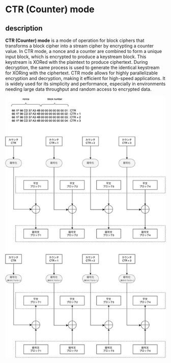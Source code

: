 # CTR (Counter) mode

## description
**CTR (Counter) mode** is a mode of operation for block ciphers that transforms a block cipher into a stream cipher by encrypting a counter value. In CTR mode, a nonce and a counter are combined to form a unique input block, which is encrypted to produce a keystream block. This keystream is XORed with the plaintext to produce ciphertext. During decryption, the same process is used to generate the identical keystream for XORing with the ciphertext. CTR mode allows for highly parallelizable encryption and decryption, making it efficient for high-speed applications. It is widely used for its simplicity and performance, especially in environments needing large data throughput and random access to encrypted data.

![diagram](./assets/ctr.drawio.png)
